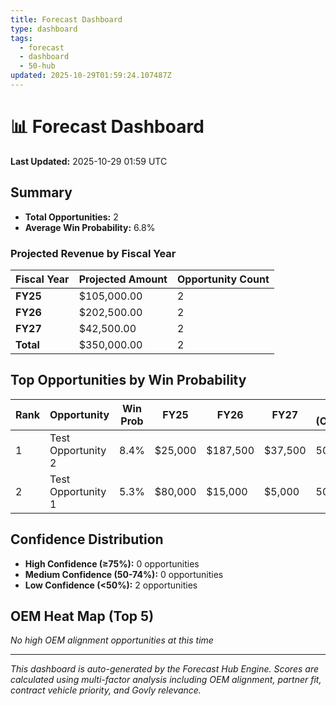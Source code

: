 ```yaml
---
title: Forecast Dashboard
type: dashboard
tags:
  - forecast
  - dashboard
  - 50-hub
updated: 2025-10-29T01:59:24.107487Z
---
```


# 📊 Forecast Dashboard

**Last Updated:** 2025-10-29 01:59 UTC

## Summary

- **Total Opportunities:** 2
- **Average Win Probability:** 6.8%

### Projected Revenue by Fiscal Year

| Fiscal Year | Projected Amount | Opportunity Count |
|-------------|------------------|-------------------|
| **FY25** | $105,000.00 | 2 |
| **FY26** | $202,500.00 | 2 |
| **FY27** | $42,500.00 | 2 |
| **Total** | $350,000.00 | 2 |

## Top Opportunities by Win Probability

| Rank | Opportunity | Win Prob | FY25 | FY26 | FY27 | Scores (OEM/Partner/Vehicle) |
|------|-------------|----------|------|------|------|------------------------------|
| 1 | Test Opportunity 2 | 8.4% | $25,000 | $187,500 | $37,500 | 50/50/50 |
| 2 | Test Opportunity 1 | 5.3% | $80,000 | $15,000 | $5,000 | 50/50/50 |

## Confidence Distribution

- **High Confidence (≥75%):** 0 opportunities
- **Medium Confidence (50-74%):** 0 opportunities
- **Low Confidence (<50%):** 2 opportunities

## OEM Heat Map (Top 5)

*No high OEM alignment opportunities at this time*

---

*This dashboard is auto-generated by the Forecast Hub Engine.*
*Scores are calculated using multi-factor analysis including OEM alignment, partner fit, contract vehicle priority, and Govly relevance.*
